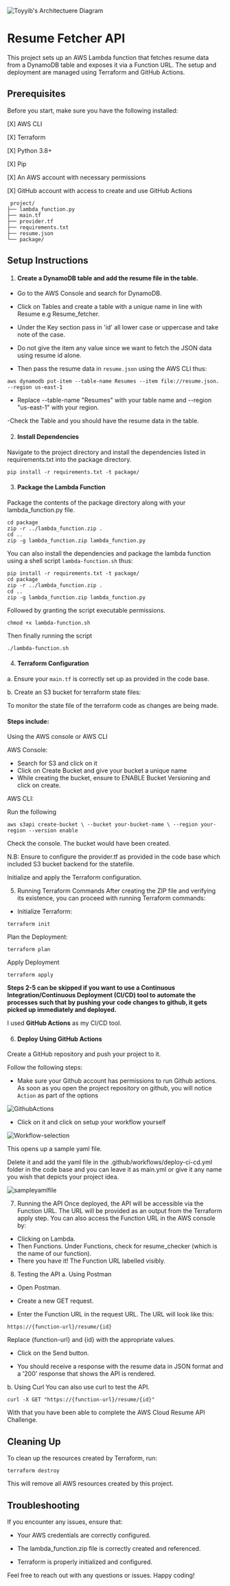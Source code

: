 
![Toyyib's Architectuere Diagram](images/Architecture-Diagram.png)

# Resume Fetcher API
This project sets up an AWS Lambda function that fetches resume data from a DynamoDB table and exposes it via a Function URL. The setup and deployment are managed using Terraform and GitHub Actions.

## Prerequisites
Before you start, make sure you have the following installed:

[X] AWS CLI

[X] Terraform

[X] Python 3.8+

[X] Pip

[X] An AWS account with necessary permissions

[X] GitHub account with access to create and use GitHub Actions
```
 project/
├── lambda_function.py
├── main.tf
├── provider.tf
├── requirements.txt
├── resume.json
└── package/
```
## Setup Instructions

1. #### Create a DynamoDB table and add the resume file in the table.

- Go to the AWS Console and search for DynamoDB.
- Click on Tables and create a table with a unique name in line with Resume e.g Resume_fetcher.

- Under the Key section pass in 'id' all lower case or uppercase and take note of the case.
- Do not give the item any value since we want to fetch the JSON data using resume id alone.
- Then pass the resume data in `resume.json` using the AWS CLI thus:

```
aws dynamodb put-item --table-name Resumes --item file://resume.json. --region us-east-1
```
- Replace --table-name "Resumes" with your table name and --region "us-east-1" with your region.

-Check the Table and you should have the resume data in the table.

2. #### Install Dependencies

Navigate to the project directory and install the dependencies listed in requirements.txt into the package directory.

```
pip install -r requirements.txt -t package/
```


3. #### Package the Lambda Function
Package the contents of the package directory along with your lambda_function.py file.

```
cd package
zip -r ../lambda_function.zip .
cd ..
zip -g lambda_function.zip lambda_function.py
```

You can also install the dependencies and package the lambda function using a shell script `lambda-function.sh` thus:

```
pip install -r requirements.txt -t package/
cd package
zip -r ../lambda_function.zip .
cd ..
zip -g lambda_function.zip lambda_function.py
```
Followed by granting the script executable permissions.

```
chmod +x lambda-function.sh
```

Then finally running the script

```
./lambda-function.sh
```

4. #### Terraform Configuration

a. Ensure your `main.tf` is correctly set up as provided in the code base.

b. Create an S3 bucket for terraform state files:

To monitor the state file of the terraform code as changes are being made.

#### Steps include:

Using the AWS console or AWS CLI

AWS Console:
- Search for S3 and click on it
- Click on Create Bucket and give your bucket a unique name
- While creating the bucket, ensure to ENABLE Bucket Versioning and click on create.

AWS CLI:

Run the following

`aws s3api create-bucket \
--bucket your-bucket-name \
--region your-region
--version enable`


Check the console. The bucket would have been created.

N.B: Ensure to configure the provider.tf as provided in the code base which included S3 bucket backend for the statefile.

Initialize and apply the Terraform configuration.

5. Running Terraform Commands
After creating the ZIP file and verifying its existence, you can proceed with running Terraform commands:

- Initialize Terraform:

```
terraform init
```

Plan the Deployment:

```
terraform plan
```
Apply Deployment
```
terraform apply

```
**Steps 2-5 can be skipped if you want to use a Continuous Integration/Continuous Deployment (CI/CD) tool to automate the processes such that by pushing your code changes to github, it gets picked up  immediately and deployed.**

I used **GitHub Actions** as my CI/CD tool.

6. #### Deploy Using GitHub Actions

Create a GitHub repository and push your project to it. 

Follow the following steps:

- Make sure your Github account has permissions to run Github actions. As soon as you open the project repository on github, you will notice `Action` as part of the options

 ![GithubActions](images/Github-Actions-Icon.png)

- Click on it and click on setup your workflow yourself

![Workflow-selection](images/workflow.png)

This opens up a sample yaml file.

Delete it and add the yaml file in the .github/workflows/deploy-ci-cd.yml folder in the code base and you can leave it as main.yml or give it any name you wish that depicts your project idea.

![sampleyamlfile](images/yamlfile.png)

7. Running the API
Once deployed, the API will be accessible via the Function URL. The URL will be provided as an output from the Terraform apply step.
You can also access the Function URL in the AWS console by:
- Clicking on Lambda.
- Then Functions. Under Functions, check for resume_checker (which is the name of our function). 
- There you have it! The Function URL labelled visibly.

8. Testing the API
a. Using Postman

- Open Postman.

- Create a new GET request.

- Enter the Function URL in the request URL. The URL will look like this:
```
https://{function-url}/resume/{id}

```
Replace {function-url} and {id} with the appropriate values.

- Click on the Send button.

- You should receive a response with the resume data in JSON format and a '200' response that shows the API is rendered.

b. Using Curl
You can also use curl to test the API.

```
curl -X GET "https://{function-url}/resume/{id}"
```
With that you have been able to complete the AWS Cloud Resume API Challenge.

## Cleaning Up
To clean up the resources created by Terraform, run:

```
terraform destroy

```
This will remove all AWS resources created by this project.

## Troubleshooting
If you encounter any issues, ensure that:

- Your AWS credentials are correctly configured.

- The lambda_function.zip file is correctly created and referenced.

- Terraform is properly initialized and configured.

Feel free to reach out with any questions or issues. Happy coding!

